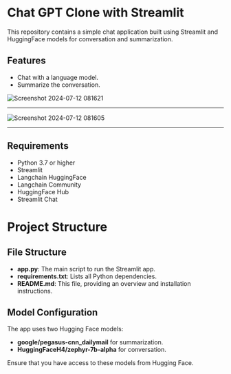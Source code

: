 # Chat GPT Clone with Streamlit

This repository contains a simple chat application built using Streamlit and HuggingFace models for conversation and summarization.

## Features

- Chat with a language model.
- Summarize the conversation.

![Screenshot 2024-07-12 081621](https://github.com/user-attachments/assets/9a000362-8a12-473b-a408-4dabf0aa2168)

---

![Screenshot 2024-07-12 081605](https://github.com/user-attachments/assets/5291359d-91fe-4c84-8575-3b56869479eb)

---

## Requirements

- Python 3.7 or higher
- Streamlit
- Langchain HuggingFace
- Langchain Community
- HuggingFace Hub
- Streamlit Chat

# Project Structure

## File Structure

- **app.py**: The main script to run the Streamlit app.
- **requirements.txt**: Lists all Python dependencies.
- **README.md**: This file, providing an overview and installation instructions.

## Model Configuration

The app uses two Hugging Face models:

- **google/pegasus-cnn_dailymail** for summarization.
- **HuggingFaceH4/zephyr-7b-alpha** for conversation.

Ensure that you have access to these models from Hugging Face.

